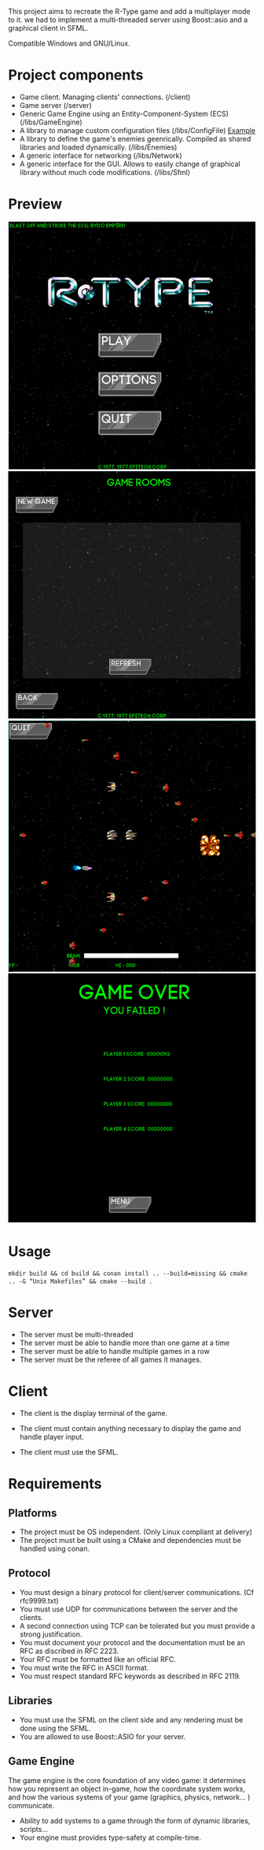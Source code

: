 This project aims to recreate the R-Type game and add a multiplayer mode to it. we had to implement a multi-threaded server using Boost::asio and a graphical client in SFML.

Compatible Windows and GNU/Linux.

# Project components

- Game client. Managing clients' connections. (/client)
- Game server (/server)
- Generic Game Engine using an Entity-Component-System (ECS) (/libs/GameEngine)
- A library to manage custom configuration files (/libs/ConfigFile) [Example](https://github.com/SimonRacaud/RType_Game-Engine/blob/4ca4eda1debe330835ba68a0b5d68fd879de1250/libs/ConfigFile/example/example.config)
- A library to define the game's enemies geenrically. Compiled as shared libraries and loaded dynamically. (/libs/Enemies)
- A generic interface for networking (/libs/Network)
- A generic interface for the GUI. Allows to easily change of graphical library without much code modifications. (/libs/Sfml)

# Preview

![Menu1](/github/menu1.png)
![Menu2](/github/menu2.png)
![Game](/github/game1.png)
![GameOver](/github/gameover.png)

# Usage

```
mkdir build && cd build && conan install .. --build=missing && cmake
.. -G “Unix Makefiles” && cmake --build .
```

# Server

- The server must be multi-threaded
- The server must be able to handle more than one game at a time
- The server must be able to handle multiple games in a row
- The server must be the referee of all games it manages.

# Client

- The client is the display terminal of the game.

- The client must contain anything necessary to display the game and handle player input.
- The client must use the SFML.

# Requirements

## Platforms

- The project must be OS independent. (Only Linux compliant at delivery)
- The project must be built using a CMake and dependencies must be handled using conan.

## Protocol

- You must design a binary protocol for client/server communications. (Cf rfc9999.txt)
- You must use UDP for communications between the server and the clients.
- A second connection using TCP can be tolerated but you must provide a strong justification.
- You must document your protocol and the documentation must be an RFC as discribed in RFC 2223.
- Your RFC must be formatted like an official RFC.
- You must write the RFC in ASCII format.
- You must respect standard RFC keywords as described in RFC 2119.

## Libraries

- You must use the SFML on the client side and any rendering must be done using the SFML.
- You are allowed to use Boost::ASIO for your server.

## Game Engine

The game engine is the core foundation of any video game: it determines how you represent an object in-game, how the coordinate system works, and how the various systems of your game (graphics, physics, network... ) communicate.

- Ability to add systems to a game through the form of dynamic libraries, scripts...
- Your engine must provides type-safety at compile-time.

